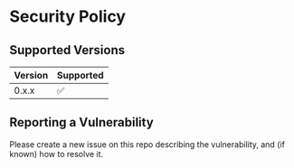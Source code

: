# Security Policy

## Supported Versions

| Version | Supported          |
| ------- | ------------------ |
| 0.x.x   | :white_check_mark: |

## Reporting a Vulnerability

Please create a new issue on this repo describing the vulnerability,
and (if known) how to resolve it.
